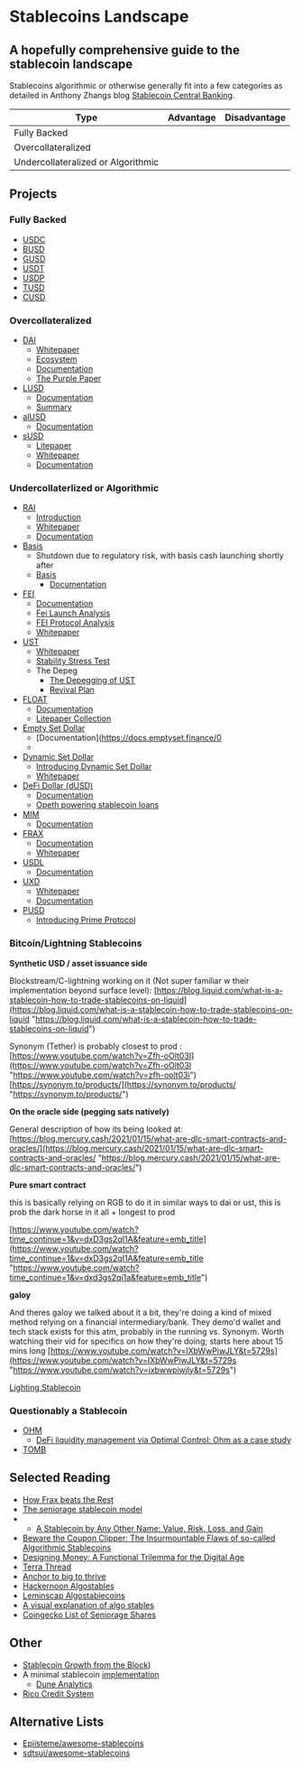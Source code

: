 # Stablecoins Landscape

## A hopefully comprehensive guide to the stablecoin landscape

Stablecoins algorithmic or otherwise generally fit into a few categories as detailed in Anthony Zhangs blog [Stablecoin Central Banking](https://medium.com/@anthonyleezhang/stablecoin-central-banking-the-next-frontier-7ac8a1aa478d). 

|Type|Advantage|Disadvantage|
|---|---|---|
|Fully Backed|||
|Overcollateralized|||
|Undercollateralized or Algorithmic|||

## Projects
### Fully Backed
- [USDC](https://www.circle.com/en/usdc)
- [BUSD](https://www.binance.com/en/busd)
- [GUSD](https://www.gemini.com/dollar)
- [USDT](https://tether.to/en/)
- [USDP](https://paxos.com/usdp/)
- [TUSD](https://www.trueusd.com/)
- [CUSD](https://celo.org/)

### Overcollateralized
- [DAI](https://makerdao.com/en/)
	- [Whitepaper](https://makerdao.com/en/whitepaper/)
	- [Ecosystem](https://makerdao.com/en/ecosystem/)
	- [Documentation](https://docs.makerdao.com/)
	- [The Purple Paper](https://nikolai.fyi/purple/)
- [LUSD](https://www.liquity.org/)
	- [Documentation](https://docs.liquity.org/)
	- [Summary](https://github.com/liquity/dev#liquity-system-summary)
- [alUSD](https://alchemix.fi/)
	- [Documentation](https://alchemix-finance.gitbook.io/user-docs/)
- [sUSD](https://synthetix.io/)
	 - [Litepaper](https://docs.synthetix.io/litepaper/)
	 - [Whitepaper](https://whitepaper.io/document/503/synthetix-network-token-whitepaper)
	 - [Documentation](https://docs.synthetix.io/)

### Undercollaterlized or Algorithmic 
- [RAI](https://reflexer.finance/)
	- [Introduction](https://medium.com/reflexer-labs/stability-without-pegs-8c6a1cbc7fbd)
	- [Whitepaper](https://github.com/reflexer-labs/whitepapers/blob/master/English/rai-english.pdf)
	- [Documentation](https://docs.reflexer.finance/)
- [Basis](https://www.basis.io/)
	- Shutdown due to regulatory risk, with basis cash launching shortly after
	- [Basis](https://basis.cash/)
		- [Documentation](https://docs.basis.cash/)
- [FEI](https://fei.money/)
	- [Documentation](https://docs.tribedao.xyz/)
	- [Fei Launch Analysis](https://doseofdefi.substack.com/p/fei-launch-and-the-enduring-allure)
	- [FEI Protocol Analysis](https://bennettftomlin.com/2021/03/29/fei-protocol-analysis/)
	- [Whitepaper](https://fei.money/static/media/whitepaper.7d5e2986.pdf)
- [UST](https://www.terra.money/)
	- [Whitepaper](https://assets.website-files.com/611153e7af981472d8da199c/618b02d13e938ae1f8ad1e45_Terra_White_paper.pdf)
	- [Stability Stress Test](https://agora.terra.money/t/stability-stress-test/55)
	- The Depeg
		- [The Depegging of UST](https://jumpcrypto.com/the-depegging-of-ust/)
		- [Revival Plan](https://agora.terra.money/t/terra-ecosystem-revival-plan/8701)
- [FLOAT](https://floatprotocol.com/#/)
	- [Documentation](https://docs.floatprotocol.com/what-is-float-protocol/a-non-stable-stablecoin)
	- [Litepaper Collection](https://observablehq.com/collection/@floatcoder/float-protocol-litepaper)
- [Empty Set Dollar](https://emptyset.finance/)
	- [Documentation](https://docs.emptyset.finance/0
	- 
- [Dynamic Set Dollar](https://dynamicsetdollar.medium.com)
	- [Introducing Dynamic Set Dollar](https://dynamicsetdollar.medium.com/introducing-dynamic-set-dollar-c35213651d59)
	- [Whitepaper](https://github.com/emptysetsquad/dollar/blob/master/d%C3%B8llar.pdf)
- [DeFi Dollar (dUSD)](https://dusd.finance/)
	- [Documentation](https://docs.dusd.finance/)
	- [Opeth powering stablecoin loans](https://medium.com/opyn/buidling-with-opyn-defidollars-opeth-powering-stablecoin-loans-fbb6c7b20af8)
- [MIM](https://abracadabra.money/)
	- [Documentation](https://docs.abracadabra.money/)
- [FRAX](https://frax.finance/)
	- [Documentation](https://docs.frax.finance/)
	- [Whitepaper](https://docs.frax.finance/overview)
- [USDL](https://www.lemma.finance/)
	- [Documentation](https://docs.lemma.finance/)
- [UXD](https://uxd.fi/)
	- [Whitepaper](https://uxd.fi/static/media/whitepaper.7be6354b.pdf)
	- [Documentation](https://docs.uxd.fi/uxdprotocol/)
- [PUSD](https://www.primeprotocol.xyz/)
	- [Introducing Prime Protocol](https://medium.com/@primeprotocol/introducing-prime-protocol-dd68948128d4)

### Bitcoin/Lightning Stablecoins

**Synthetic USD / asset issuance side**

Blockstream/C-lightning working on it (Not super familiar w their implementation beyond surface level): [https://blog.liquid.com/what-is-a-stablecoin-how-to-trade-stablecoins-on-liquid](https://blog.liquid.com/what-is-a-stablecoin-how-to-trade-stablecoins-on-liquid "https://blog.liquid.com/what-is-a-stablecoin-how-to-trade-stablecoins-on-liquid")

Synonym (Tether) is probably closest to prod : [https://www.youtube.com/watch?v=Zfh-oOlt03I](https://www.youtube.com/watch?v=Zfh-oOlt03I "https://www.youtube.com/watch?v=zfh-oolt03i") [https://synonym.to/products/](https://synonym.to/products/ "https://synonym.to/products/")


**On the oracle side (pegging sats natively)**

General description of how its being looked at: [https://blog.mercury.cash/2021/01/15/what-are-dlc-smart-contracts-and-oracles/](https://blog.mercury.cash/2021/01/15/what-are-dlc-smart-contracts-and-oracles/ "https://blog.mercury.cash/2021/01/15/what-are-dlc-smart-contracts-and-oracles/")

**Pure smart contract**

this is basically relying on RGB to do it in similar ways to dai or ust, this is prob the dark horse in it all + longest to prod

[https://www.youtube.com/watch?time_continue=1&v=dxD3gs2qI1A&feature=emb_title](https://www.youtube.com/watch?time_continue=1&v=dxD3gs2qI1A&feature=emb_title "https://www.youtube.com/watch?time_continue=1&v=dxd3gs2qi1a&feature=emb_title")

**galoy**

And theres galoy we talked about it a bit, they're doing a kind of mixed method relying on a financial intermediary/bank. They demo'd wallet and tech stack exists for this atm, probably in the running vs. Synonym. Worth watching their vid for specifics on how they're doing; starts here about 15 mins long [https://www.youtube.com/watch?v=IXbWwPiwJLY&t=5729s](https://www.youtube.com/watch?v=IXbWwPiwJLY&t=5729s "https://www.youtube.com/watch?v=ixbwwpiwjly&t=5729s")

[Lighting Stablecoin](https://omnilab.online/omnibolt/)

### Questionably a Stablecoin 
- [OHM]()
	- [DeFi liquidity management via Optimal Control: Ohm as a case study](https://people.eecs.berkeley.edu/~ksk/files/Ohm_Liquidity_Management.pdf)
- [TOMB]()

## Selected Reading
- [How Frax beats the Rest](https://mirror.xyz/jackchong.eth/iB_teRKgBaKm4OTKFmjf8hFAM55C1_i0Z2kf-KkYz2I)
- [The seniorage stablecoin model](https://smithandcrown.com/research/the-cryptoeconomics-of-seigniorage-shares-stablecoins-basis-and-carbon/)
- - [A Stablecoin by Any Other Name: Value, Risk, Loss, and Gain](http://thinking.farm/essays/2021-01-14-stablecoin-by-any-other-name/)
- [Beware the Coupon Clipper: The Insurmountable Flaws of so-called Algorithmic Stablecoins](http://thinking.farm/essays/2021-01-17-beware-the-coupon-clipper/)
- [Designing Money: A Functional Trilemma for the Digital Age](http://thinking.farm/essays/2020-12-29-designing-money/)
- [Terra Thread](https://twitter.com/cryptoharry_/status/1502284520082804743?s=21) 
- [Anchor to big to thrive](https://dirtroads.substack.com/p/-34-anchor-protocol-too-big-to-thrive?r=k87cd&s=w&utm_campaign=post&utm_medium=web) 
- [Hackernoon Algostables](https://hackernoon.com/algorithmic-stablecoins-a-beginners-guide-pmh320t) 
- [Leminscap Algostablecoins](https://medium.com/lemniscap/algorithmic-stablecoins-ad178b7404dd) 
- [A visual explanation of algo stables](https://medium.com/dragonfly-research/a-visual-explanation-of-algorithmic-stablecoins-9a0c1f0f51a0)
- [Coingecko List of Seniorage Shares](https://www.coingecko.com/en/categories/seigniorage) 

## Other
- [Stablecoin Growth from the Block](https://www.theblockcrypto.com/data/decentralized-finance/stablecoins)) 
- A minimal stablecoin [implementation](https://twitter.com/usmfum/status/1447437647727763456?s=20&t=XSjpNHcv6AQmL0LPz_r4jw)
  - [Dune Analytics](https://dune.xyz/itzler/usm)
- [Rico Credit System](https://bank.dev)

## Alternative Lists 
- [Epiisteme/awesome-stablecoins](https://github.com/Epiisteme/awesome-stablecoins)
- [sdtsui/awesome-stablecoins](https://github.com/sdtsui/awesome-stablecoins)
